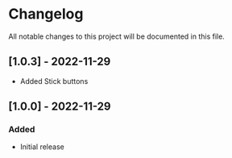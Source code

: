 # Changelog

All notable changes to this project will be documented in this file.

## [1.0.3] - 2022-11-29
- Added Stick buttons

## [1.0.0] - 2022-11-29

### Added
 - Initial release
